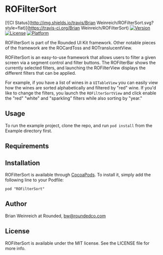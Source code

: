 # ROFilterSort

[![CI Status](http://img.shields.io/travis/Brian Weinreich/ROFilterSort.svg?style=flat)](https://travis-ci.org/Brian Weinreich/ROFilterSort)
[![Version](https://img.shields.io/cocoapods/v/ROFilterSort.svg?style=flat)](http://cocoadocs.org/docsets/ROFilterSort)
[![License](https://img.shields.io/cocoapods/l/ROFilterSort.svg?style=flat)](http://cocoadocs.org/docsets/ROFilterSort)
[![Platform](https://img.shields.io/cocoapods/p/ROFilterSort.svg?style=flat)](http://cocoadocs.org/docsets/ROFilterSort)

ROFilterSort is part of the Rounded UI Kit framework. Other notable pieces of the framework are the ROCardToss and ROTranslucentView.

ROFilterSort is an easy-to-use framework that allows users to filter a given screen via a segment control and filter buttons. The ROFilterBar shows the currently selected filters, and launching the ROFilterView displays the different filters that can be applied. 

For example, if you have a list of wines in a `UITableView` you can easily view how the wines are sorted alphabetically and filtered by "red" wine. If you'd like to change the filters, you launch the `ROFilterSortView` and click enable the "red" "white" and "sparkling" filters while also sorting by "year."

## Usage

To run the example project, clone the repo, and run `pod install` from the Example directory first.

## Requirements

## Installation

ROFilterSort is available through [CocoaPods](http://cocoapods.org). To install
it, simply add the following line to your Podfile:

    pod "ROFilterSort"

## Author

Brian Weinreich at Rounded, bw@roundedco.com

## License

ROFilterSort is available under the MIT license. See the LICENSE file for more info.

